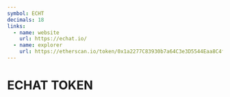 ```yaml
---
symbol: ECHT
decimals: 18
links:
  - name: website
    url: https://echat.io/
  - name: explorer
    url: https://etherscan.io/token/0x1a2277C83930b7a64C3e3D5544Eaa8C4f946B1B7
---
```


# ECHAT TOKEN
